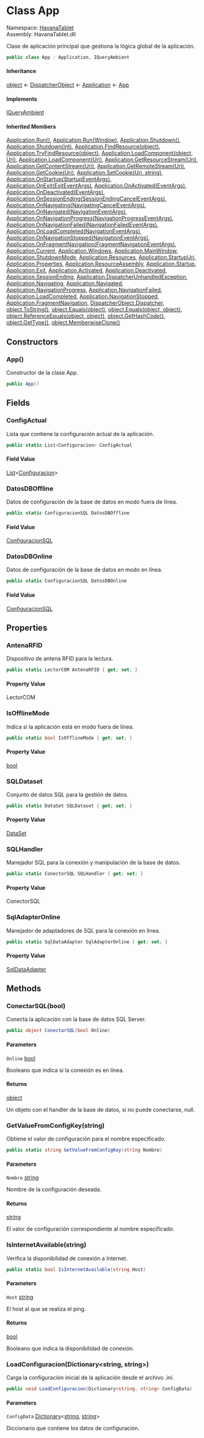 # <a id="HavanaTablet_App"></a> Class App

Namespace: [HavanaTablet](HavanaTablet.md)  
Assembly: HavanaTablet.dll  

Clase de aplicación principal que gestiona la lógica global de la aplicación.

```csharp
public class App : Application, IQueryAmbient
```

#### Inheritance

[object](https://learn.microsoft.com/dotnet/api/system.object) ← 
[DispatcherObject](https://learn.microsoft.com/dotnet/api/system.windows.threading.dispatcherobject) ← 
[Application](https://learn.microsoft.com/dotnet/api/system.windows.application) ← 
[App](HavanaTablet.App.md)

#### Implements

[IQueryAmbient](https://learn.microsoft.com/dotnet/api/system.windows.markup.iqueryambient)

#### Inherited Members

[Application.Run\(\)](https://learn.microsoft.com/dotnet/api/system.windows.application.run\#system\-windows\-application\-run), 
[Application.Run\(Window\)](https://learn.microsoft.com/dotnet/api/system.windows.application.run\#system\-windows\-application\-run\(system\-windows\-window\)), 
[Application.Shutdown\(\)](https://learn.microsoft.com/dotnet/api/system.windows.application.shutdown\#system\-windows\-application\-shutdown), 
[Application.Shutdown\(int\)](https://learn.microsoft.com/dotnet/api/system.windows.application.shutdown\#system\-windows\-application\-shutdown\(system\-int32\)), 
[Application.FindResource\(object\)](https://learn.microsoft.com/dotnet/api/system.windows.application.findresource), 
[Application.TryFindResource\(object\)](https://learn.microsoft.com/dotnet/api/system.windows.application.tryfindresource), 
[Application.LoadComponent\(object, Uri\)](https://learn.microsoft.com/dotnet/api/system.windows.application.loadcomponent\#system\-windows\-application\-loadcomponent\(system\-object\-system\-uri\)), 
[Application.LoadComponent\(Uri\)](https://learn.microsoft.com/dotnet/api/system.windows.application.loadcomponent\#system\-windows\-application\-loadcomponent\(system\-uri\)), 
[Application.GetResourceStream\(Uri\)](https://learn.microsoft.com/dotnet/api/system.windows.application.getresourcestream), 
[Application.GetContentStream\(Uri\)](https://learn.microsoft.com/dotnet/api/system.windows.application.getcontentstream), 
[Application.GetRemoteStream\(Uri\)](https://learn.microsoft.com/dotnet/api/system.windows.application.getremotestream), 
[Application.GetCookie\(Uri\)](https://learn.microsoft.com/dotnet/api/system.windows.application.getcookie), 
[Application.SetCookie\(Uri, string\)](https://learn.microsoft.com/dotnet/api/system.windows.application.setcookie), 
[Application.OnStartup\(StartupEventArgs\)](https://learn.microsoft.com/dotnet/api/system.windows.application.onstartup), 
[Application.OnExit\(ExitEventArgs\)](https://learn.microsoft.com/dotnet/api/system.windows.application.onexit), 
[Application.OnActivated\(EventArgs\)](https://learn.microsoft.com/dotnet/api/system.windows.application.onactivated), 
[Application.OnDeactivated\(EventArgs\)](https://learn.microsoft.com/dotnet/api/system.windows.application.ondeactivated), 
[Application.OnSessionEnding\(SessionEndingCancelEventArgs\)](https://learn.microsoft.com/dotnet/api/system.windows.application.onsessionending), 
[Application.OnNavigating\(NavigatingCancelEventArgs\)](https://learn.microsoft.com/dotnet/api/system.windows.application.onnavigating), 
[Application.OnNavigated\(NavigationEventArgs\)](https://learn.microsoft.com/dotnet/api/system.windows.application.onnavigated), 
[Application.OnNavigationProgress\(NavigationProgressEventArgs\)](https://learn.microsoft.com/dotnet/api/system.windows.application.onnavigationprogress), 
[Application.OnNavigationFailed\(NavigationFailedEventArgs\)](https://learn.microsoft.com/dotnet/api/system.windows.application.onnavigationfailed), 
[Application.OnLoadCompleted\(NavigationEventArgs\)](https://learn.microsoft.com/dotnet/api/system.windows.application.onloadcompleted), 
[Application.OnNavigationStopped\(NavigationEventArgs\)](https://learn.microsoft.com/dotnet/api/system.windows.application.onnavigationstopped), 
[Application.OnFragmentNavigation\(FragmentNavigationEventArgs\)](https://learn.microsoft.com/dotnet/api/system.windows.application.onfragmentnavigation), 
[Application.Current](https://learn.microsoft.com/dotnet/api/system.windows.application.current), 
[Application.Windows](https://learn.microsoft.com/dotnet/api/system.windows.application.windows), 
[Application.MainWindow](https://learn.microsoft.com/dotnet/api/system.windows.application.mainwindow), 
[Application.ShutdownMode](https://learn.microsoft.com/dotnet/api/system.windows.application.shutdownmode), 
[Application.Resources](https://learn.microsoft.com/dotnet/api/system.windows.application.resources), 
[Application.StartupUri](https://learn.microsoft.com/dotnet/api/system.windows.application.startupuri), 
[Application.Properties](https://learn.microsoft.com/dotnet/api/system.windows.application.properties), 
[Application.ResourceAssembly](https://learn.microsoft.com/dotnet/api/system.windows.application.resourceassembly), 
[Application.Startup](https://learn.microsoft.com/dotnet/api/system.windows.application.startup), 
[Application.Exit](https://learn.microsoft.com/dotnet/api/system.windows.application.exit), 
[Application.Activated](https://learn.microsoft.com/dotnet/api/system.windows.application.activated), 
[Application.Deactivated](https://learn.microsoft.com/dotnet/api/system.windows.application.deactivated), 
[Application.SessionEnding](https://learn.microsoft.com/dotnet/api/system.windows.application.sessionending), 
[Application.DispatcherUnhandledException](https://learn.microsoft.com/dotnet/api/system.windows.application.dispatcherunhandledexception), 
[Application.Navigating](https://learn.microsoft.com/dotnet/api/system.windows.application.navigating), 
[Application.Navigated](https://learn.microsoft.com/dotnet/api/system.windows.application.navigated), 
[Application.NavigationProgress](https://learn.microsoft.com/dotnet/api/system.windows.application.navigationprogress), 
[Application.NavigationFailed](https://learn.microsoft.com/dotnet/api/system.windows.application.navigationfailed), 
[Application.LoadCompleted](https://learn.microsoft.com/dotnet/api/system.windows.application.loadcompleted), 
[Application.NavigationStopped](https://learn.microsoft.com/dotnet/api/system.windows.application.navigationstopped), 
[Application.FragmentNavigation](https://learn.microsoft.com/dotnet/api/system.windows.application.fragmentnavigation), 
[DispatcherObject.Dispatcher](https://learn.microsoft.com/dotnet/api/system.windows.threading.dispatcherobject.dispatcher), 
[object.ToString\(\)](https://learn.microsoft.com/dotnet/api/system.object.tostring), 
[object.Equals\(object\)](https://learn.microsoft.com/dotnet/api/system.object.equals\#system\-object\-equals\(system\-object\)), 
[object.Equals\(object, object\)](https://learn.microsoft.com/dotnet/api/system.object.equals\#system\-object\-equals\(system\-object\-system\-object\)), 
[object.ReferenceEquals\(object, object\)](https://learn.microsoft.com/dotnet/api/system.object.referenceequals), 
[object.GetHashCode\(\)](https://learn.microsoft.com/dotnet/api/system.object.gethashcode), 
[object.GetType\(\)](https://learn.microsoft.com/dotnet/api/system.object.gettype), 
[object.MemberwiseClone\(\)](https://learn.microsoft.com/dotnet/api/system.object.memberwiseclone)

## Constructors

### <a id="HavanaTablet_App__ctor"></a> App\(\)

Constructor de la clase App.

```csharp
public App()
```

## Fields

### <a id="HavanaTablet_App_ConfigActual"></a> ConfigActual

Lista que contiene la configuración actual de la aplicación.

```csharp
public static List<Configuracion> ConfigActual
```

#### Field Value

 [List](https://learn.microsoft.com/dotnet/api/system.collections.generic.list\-1)<[Configuracion](HavanaTablet.Configuracion.md)\>

### <a id="HavanaTablet_App_DatosDBOffline"></a> DatosDBOffline

Datos de configuración de la base de datos en modo fuera de línea.

```csharp
public static ConfiguracionSQL DatosDBOffline
```

#### Field Value

 [ConfiguracionSQL](HavanaTablet.ConfiguracionSQL.md)

### <a id="HavanaTablet_App_DatosDBOnline"></a> DatosDBOnline

Datos de configuración de la base de datos en modo en línea.

```csharp
public static ConfiguracionSQL DatosDBOnline
```

#### Field Value

 [ConfiguracionSQL](HavanaTablet.ConfiguracionSQL.md)

## Properties

### <a id="HavanaTablet_App_AntenaRFID"></a> AntenaRFID

Dispositivo de antena RFID para la lectura.

```csharp
public static LectorCOM AntenaRFID { get; set; }
```

#### Property Value

 LectorCOM

### <a id="HavanaTablet_App_IsOfflineMode"></a> IsOfflineMode

Indica si la aplicación está en modo fuera de línea.

```csharp
public static bool IsOfflineMode { get; set; }
```

#### Property Value

 [bool](https://learn.microsoft.com/dotnet/api/system.boolean)

### <a id="HavanaTablet_App_SQLDataset"></a> SQLDataset

Conjunto de datos SQL para la gestión de datos.

```csharp
public static DataSet SQLDataset { get; set; }
```

#### Property Value

 [DataSet](https://learn.microsoft.com/dotnet/api/system.data.dataset)

### <a id="HavanaTablet_App_SQLHandler"></a> SQLHandler

Manejador SQL para la conexión y manipulación de la base de datos.

```csharp
public static ConectorSQL SQLHandler { get; set; }
```

#### Property Value

 ConectorSQL

### <a id="HavanaTablet_App_SqlAdapterOnline"></a> SqlAdapterOnline

Manejador de adaptadores de SQL para la conexión en línea.

```csharp
public static SqlDataAdapter SqlAdapterOnline { get; set; }
```

#### Property Value

 [SqlDataAdapter](https://learn.microsoft.com/dotnet/api/system.data.sqlclient.sqldataadapter)

## Methods

### <a id="HavanaTablet_App_ConectarSQL_System_Boolean_"></a> ConectarSQL\(bool\)

Conecta la aplicación con la base de datos SQL Server.

```csharp
public object ConectarSQL(bool Online)
```

#### Parameters

`Online` [bool](https://learn.microsoft.com/dotnet/api/system.boolean)

Booleano que indica si la conexión es en línea.

#### Returns

 [object](https://learn.microsoft.com/dotnet/api/system.object)

Un objeto con el handler de la base de datos, si no puede conectarse, null.

### <a id="HavanaTablet_App_GetValueFromConfigKey_System_String_"></a> GetValueFromConfigKey\(string\)

Obtiene el valor de configuración para el nombre especificado.

```csharp
public static string GetValueFromConfigKey(string Nombre)
```

#### Parameters

`Nombre` [string](https://learn.microsoft.com/dotnet/api/system.string)

Nombre de la configuración deseada.

#### Returns

 [string](https://learn.microsoft.com/dotnet/api/system.string)

El valor de configuración correspondiente al nombre especificado.

### <a id="HavanaTablet_App_IsInternetAvailable_System_String_"></a> IsInternetAvailable\(string\)

Verifica la disponibilidad de conexión a Internet.

```csharp
public static bool IsInternetAvailable(string Host)
```

#### Parameters

`Host` [string](https://learn.microsoft.com/dotnet/api/system.string)

El host al que se realiza el ping.

#### Returns

 [bool](https://learn.microsoft.com/dotnet/api/system.boolean)

Booleano que indica la disponibilidad de conexión.

### <a id="HavanaTablet_App_LoadConfiguracion_System_Collections_Generic_Dictionary_System_String_System_String__"></a> LoadConfiguracion\(Dictionary<string, string\>\)

Carga la configuración inicial de la aplicación desde el archivo .ini.

```csharp
public void LoadConfiguracion(Dictionary<string, string> ConfigData)
```

#### Parameters

`ConfigData` [Dictionary](https://learn.microsoft.com/dotnet/api/system.collections.generic.dictionary\-2)<[string](https://learn.microsoft.com/dotnet/api/system.string), [string](https://learn.microsoft.com/dotnet/api/system.string)\>

Diccionario que contiene los datos de configuración.

